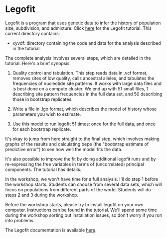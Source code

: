 # Legofit

Legofit is a program that uses genetic data to infer the history of
population size, subdivision, and admixture. Click
[here](https://alanrogers.github.io/agar22) for the Legofit tutorial.
This current directory contains:

* xyvdf: directory containing the code and data for the analysis
  described in the tutorial.

The complete analysis involves several steps, which are detailed in
the tutorial. Here's a brief synopsis.

1. Quality control and tabulation. This step reads data in .vcf
   format, removes sites of low quality, calls ancestral alleles, and
   tabulates the frequencies of nucleotide site patterns. It works
   with large data files and is best done on a compute cluster. We end
   up with 51 small files, 1 describing site pattern frequencies in
   the full data set, and 50 describing those in bootstrap replicates.

2. Write a file in .lgo format, which describes the model of history
   whose parameters you wish to estimate.

3. Use this model to run legofit 51 times: once for the full data, and
   once for each bootstrap replicate.

It's okay to jump from here straight to the final step, which
involves making graphs of the results and calculating bepe (the
"bootstrap estimate of predictive error") to see how well the model
fits the data. 

It's also possible to improve the fit by doing additional legofit runs
and by re-expressing the free variables in terms of (uncorrelated)
principal components. The tutorial has details.

In the workshop, we won't have time for a full analysis. I'll do step
1 before the workshop starts. Students can choose from several data
sets, which will focus on populations from different parts of the
world. Students will do steps 2 and 3 during the workshop.

Before the workshop starts, please try to install legofit on your own
computer. Instructions can be found in the tutorial. We'll spend some
time during the workshop sorting out installation issues, so don't
worry if you run into problems.

The Legofit documentation is available
[here](https://alanrogers.github.io/legofit/html/index.html). 
